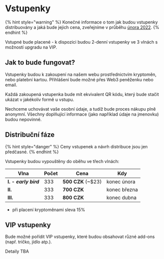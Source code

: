 # Vstupenky

{% hint style="warning" %}
Konečné informace o tom jak budou vstupenky distribuovány a jaká bude jejich cena, zveřejníme v průběhu [února 2022](roadmap.md#unor-2022).
{% endhint %}

Vstupné bude placené - k dispozici budou 2-denní vstupenky ve 3 vlnách s možností upgradu na VIP.&#x20;

## Jak to bude fungovat?

Vstupenky budou k zakoupení na našem webu prostřednictvím kryptoměn, nebo platební kartou. Přihlášení bude možné přes Web3 peněženku nebo email.

Každá zakoupená vstupenka bude mít ekvivalent QR kódu, který bude stačit ukázat v jakékoliv formě u vstupu.

Nechceme uchovávat vaše osobní údaje, a tudíž bude proces nákupu plně anonymní. Všechny doplňující informace (jako například údaje na jmenovku) budou nepovinné.

## Distribuční fáze

{% hint style="danger" %}
Ceny vstupenek a návrh distribuce jsou jen předčasné.
{% endhint %}

Vstupenky budou vypouštěny do oběhu ve třech vlnách:

<table><thead><tr><th>Vlna</th><th data-type="number">Počet</th><th>Cena</th><th>Kdy</th></tr></thead><tbody><tr><td><strong>I. - </strong><em><strong>early bird</strong></em></td><td>333</td><td><strong>500 CZK</strong> (~$23)</td><td>konec února</td></tr><tr><td><strong>II.</strong></td><td>333</td><td><strong>700 CZK</strong></td><td>konec března</td></tr><tr><td><strong>III.</strong></td><td>333</td><td><strong>800 CZK</strong></td><td>konec dubna</td></tr></tbody></table>

* při placení kryptoměnami sleva 15%

## VIP vstupenky

Bude možné pořídit VIP vstupenky, které budou obsahovat různé add-ons (např. tričko, jídlo atp.).

Detaily TBA
